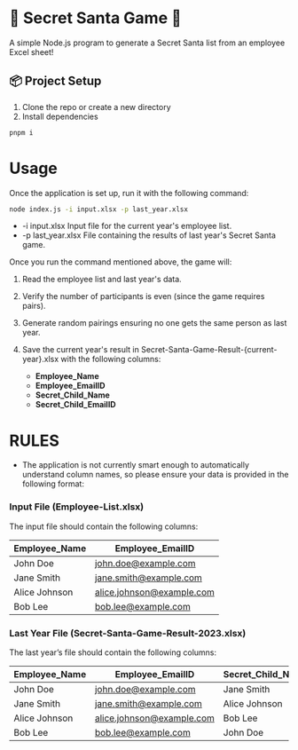 # 🎅 Secret Santa Game 🎉

A simple Node.js program to generate a Secret Santa list from an employee Excel sheet!

## 📦 Project Setup

1. Clone the repo or create a new directory
2. Install dependencies

```bash
pnpm i
```

# Usage

Once the application is set up, run it with the following command:

```bash
node index.js -i input.xlsx -p last_year.xlsx
```

- -i input.xlsx Input file for the current year's employee list.
- -p last_year.xlsx File containing the results of last year's Secret Santa game.

Once you run the command mentioned above, the game will:

1.  Read the employee list and last year's data.
2.  Verify the number of participants is even (since the game requires pairs).
3.  Generate random pairings ensuring no one gets the same person as last year.
4.  Save the current year's result in Secret-Santa-Game-Result-{current-year}.xlsx with the following columns:

    - **Employee_Name**
    - **Employee_EmailID**
    - **Secret_Child_Name**
    - **Secret_Child_EmailID**

# RULES

- The application is not currently smart enough to automatically understand column names, so please ensure your data is provided in the following format:

### Input File (Employee-List.xlsx)

The input file should contain the following columns:

| **Employee_Name** | **Employee_EmailID**      |
| ----------------- | ------------------------- |
| John Doe          | john.doe@example.com      |
| Jane Smith        | jane.smith@example.com    |
| Alice Johnson     | alice.johnson@example.com |
| Bob Lee           | bob.lee@example.com       |

### Last Year File (Secret-Santa-Game-Result-2023.xlsx)

The last year’s file should contain the following columns:

| **Employee_Name** | **Employee_EmailID**      | **Secret_Child_Name** | **Secret_Child_EmailID**  |
| ----------------- | ------------------------- | --------------------- | ------------------------- |
| John Doe          | john.doe@example.com      | Jane Smith            | jane.smith@example.com    |
| Jane Smith        | jane.smith@example.com    | Alice Johnson         | alice.johnson@example.com |
| Alice Johnson     | alice.johnson@example.com | Bob Lee               | bob.lee@example.com       |
| Bob Lee           | bob.lee@example.com       | John Doe              | john.doe@example.com      |
